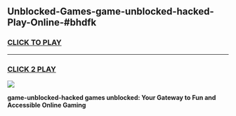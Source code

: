 
## Unblocked-Games-game-unblocked-hacked-Play-Online-#bhdfk
<h3>
<a href="https://premium.freeplayer.one?title=game-unblocked-hacked&ref=27F">CLICK TO PLAY</a></h3>
<hr>

<h3>
<a href="https://premium.freeplayer.one?title=game-unblocked-hacked&ref=27F">CLICK 2 PLAY</a>
  
</h3>

<a href="https://premium.freeplayer.one?title=game-unblocked-hacked&ref=27F"><img src="https://clearcache.store/games.png"></a>


**game-unblocked-hacked games unblocked: Your Gateway to Fun and Accessible Online Gaming**
